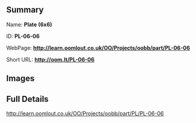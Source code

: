

## Summary
 
Name: __Plate (6x6)__

ID: __PL-06-06__

WebPage: __http://learn.oomlout.co.uk/OO/Projects/oobb/part/PL-06-06__

Short URL: __http://oom.lt/PL-06-06__


## Images




## Full Details

 http://learn.oomlout.co.uk/OO/Projects/oobb/part/PL/PL-06-06

